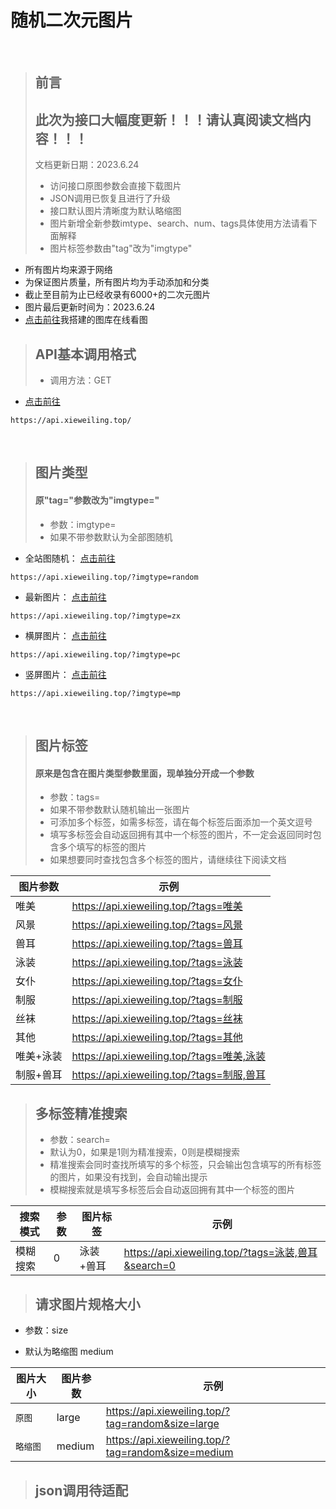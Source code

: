 # 随机二次元图片
<br>

>## 前言
>## 此次为接口大幅度更新！！！请认真阅读文档内容！！！
> 文档更新日期：2023.6.24
>- 访问接口原图参数会直接下载图片
>- JSON调用已恢复且进行了升级
>- 接口默认图片清晰度为默认略缩图
>- 图片新增全新参数imtype、search、num、tags具体使用方法请看下面解释
>- 图片标签参数由"tag"改为"imgtype"

- 所有图片均来源于网络
- 为保证图片质量，所有图片均为手动添加和分类
- 截止至目前为止已经收录有6000+的二次元图片
- 图片最后更新时间为：2023.6.24
- [点击前往](https://tuku.xieweiling.top/)我搭建的图库在线看图

>## API基本调用格式
>- 调用方法：GET

- [点击前往](https://api.xieweiling.top/) 

```HTTPS
https://api.xieweiling.top/
```
<br>

>## 图片类型
>#### 原"tag="参数改为"imgtype="
>- 参数：imgtype=
>- 如果不带参数默认为全部图随机

- 全站图随机： [点击前往](https://api.xieweiling.top/?imgtype=random) 

```HTTPS
https://api.xieweiling.top/?imgtype=random
```

- 最新图片： [点击前往](https://api.xieweiling.top/?imgtype=zx) 

```HTTPS
https://api.xieweiling.top/?imgtype=zx
```
- 横屏图片： [点击前往](https://api.xieweiling.top/?imgtype=pc) 

```HTTPS
https://api.xieweiling.top/?imgtype=pc
```
- 竖屏图片： [点击前往](https://api.xieweiling.top/?imgtype=mp)

```HTTPS
https://api.xieweiling.top/?imgtype=mp
```
<br>

>## 图片标签
>#### 原来是包含在图片类型参数里面，现单独分开成一个参数
>- 参数：tags=
>- 如果不带参数默认随机输出一张图片
>- 可添加多个标签，如需多标签，请在每个标签后面添加一个英文逗号
>- 填写多标签会自动返回拥有其中一个标签的图片，不一定会返回同时包含多个填写的标签的图片
>- 如果想要同时查找包含多个标签的图片，请继续往下阅读文档

<table>
<thead>
<tr>
<th>图片参数</th>
<th>示例</th>
</tr>
</thead>
<tbody>
<tr>
<td>唯美</td>
<td><a href="https://api.xieweiling.top/?tags=唯美" target="_blank">https://api.xieweiling.top/?tags=唯美</a></td>
</tr>
<tr>
<td>风景</td>
<td><a href="https://api.xieweiling.top/?tags=风景" target="_blank">https://api.xieweiling.top/?tags=风景</a></td>
</tr>
<tr>
<td>兽耳</td>
<td><a href="https://api.xieweiling.top/?tags=兽耳" target="_blank">https://api.xieweiling.top/?tags=兽耳</a></td>
</tr>
<tr>
<td>泳装</td>
<td><a href="https://api.xieweiling.top/?tags=泳装" target="_blank">https://api.xieweiling.top/?tags=泳装</a></td>
</tr>
<tr>
<td>女仆</td>
<td><a href="https://api.xieweiling.top/?tags=女仆" target="_blank">https://api.xieweiling.top/?tags=女仆</a></td>
</tr>
<tr>
<td>制服</td>
<td><a href="https://api.xieweiling.top/?tags=制服" target="_blank">https://api.xieweiling.top/?tags=制服</a></td>
</tr>
<tr>
<td>丝袜</td>
<td><a href="https://api.xieweiling.top/?tags=丝袜" target="_blank">https://api.xieweiling.top/?tags=丝袜</a></td>
</tr>
<tr>
<td>其他</td>
<td><a href="https://api.xieweiling.top/?tags=其他" target="_blank">https://api.xieweiling.top/?tags=其他</a></td>
</tr>
<tr>
<td>唯美+泳装</td>
<td><a href="https://api.xieweiling.top/?tags=唯美,泳装" target="_blank">https://api.xieweiling.top/?tags=唯美,泳装</a></td>
</tr>
<tr>
<td>制服+兽耳</td>
<td><a href="https://api.xieweiling.top/?tags=制服,兽耳" target="_blank">https://api.xieweiling.top/?tags=制服,兽耳</a></td>
</tr>
</tbody></table>

>## 多标签精准搜索
>- 参数：search=
>- 默认为0，如果是1则为精准搜索，0则是模糊搜索
>- 精准搜索会同时查找所填写的多个标签，只会输出包含填写的所有标签的图片，如果没有找到，会自动输出提示
>- 模糊搜索就是填写多标签后会自动返回拥有其中一个标签的图片

<table>
<thead>
<tr>
<th>搜索模式</th>
<th>参数</th>
<th>图片标签</th>
<th>示例</th>
</tr>
</thead>
<tbody>
<tr>
<td>模糊搜索</td>
<td>0</td>
<td>泳装+兽耳</td>
<td><a href="https://api.xieweiling.top/?tags=泳装,兽耳&search=0" target="_blank">https://api.xieweiling.top/?tags=泳装,兽耳&search=0</a></td>
</tr>
<tr>
</tbody></table>

>## 请求图片规格大小

- 参数：size

- 默认为略缩图 medium

<table>
<thead>
<tr>
<th>图片大小</th>
<th>图片参数</th>
<th>示例</th>
</tr>
</thead>
<tbody><tr>
<td><code>原图</code></td>
<td>large</td>
<td><a href="https://api.xieweiling.top/?tag=random&size=large" target="_blank">https://api.xieweiling.top/?tag=random&size=large</a></td>
</tr>
<tr>
<td><code>略缩图</code></td>
<td>medium</td>
<td><a href="https://api.xieweiling.top/?tag=random&size=medium" target="_blank">https://api.xieweiling.top/?tag=random&size=medium</a></td>
</tr>
</tbody></table>

>## json调用待适配


<!--

>## JSON基础调用格式
>- type=json

- 示例： [点击前往](https://api.xieweiling.top/?tag=random&type=json) 
```HTTPS
https://api.xieweiling.top/?tag=random&type=json
```

- 返回格式:

```{"pic":"https:\/\/tva1.sinaimg.cn\/large\/008eUSAtgy1h3we4nb9sdj33vw230kjm.jpg"}```

>## JSON进阶格式
>- type=json1—10  

- 返回1到10张图（最高为10超出自动返图）

- 示例： [点击前往](https://api.xieweiling.top/?tag=random&type=json5) 
```HTTPS
https://api.xieweiling.top/?tag=random&type=json5
```
- 返回格式：
```
{
    "pic": [
        "https:\/\/tva1.sinaimg.cn\/large\/008eUSAtgy1h5fneir0akj31yv3hzkjm.jpg",
        "https:\/\/tva1.sinaimg.cn\/large\/008eUSAtgy1h5flerlmv5j317c22kb29.jpg",
        "https:\/\/tva1.sinaimg.cn\/large\/008eUSAtgy1h5fhespzdlj33jy4yo1l2.jpg",
        "https:\/\/tva1.sinaimg.cn\/large\/008eUSAtgy1h5fdriqh8gj31y00vihb6.jpg",
        "https:\/\/tva1.sinaimg.cn\/large\/008eUSAtgy1h5fkta1lfqj31c31y3ha6.jpg"
    ]
}
```
-->
